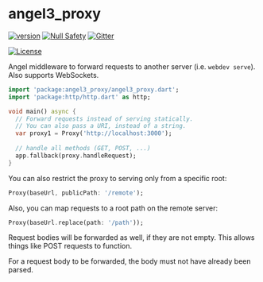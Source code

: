 # angel3_proxy
[![version](https://img.shields.io/badge/pub-v4.0.0-brightgreen)](https://pub.dartlang.org/packages/angel3_proxy)
[![Null Safety](https://img.shields.io/badge/null-safety-brightgreen)](https://dart.dev/null-safety)
[![Gitter](https://img.shields.io/gitter/room/angel_dart/discussion)](https://gitter.im/angel_dart/discussion)

[![License](https://img.shields.io/github/license/dukefirehawk/angel)](https://github.com/dukefirehawk/angel/tree/angel3/packages/proxy/LICENSE)

Angel middleware to forward requests to another server (i.e. `webdev serve`).
Also supports WebSockets.

```dart
import 'package:angel3_proxy/angel3_proxy.dart';
import 'package:http/http.dart' as http;

void main() async {
  // Forward requests instead of serving statically.
  // You can also pass a URI, instead of a string.
  var proxy1 = Proxy('http://localhost:3000');
  
  // handle all methods (GET, POST, ...)
  app.fallback(proxy.handleRequest);
}
```

You can also restrict the proxy to serving only from a specific root:
```dart
Proxy(baseUrl, publicPath: '/remote');
```

Also, you can map requests to a root path on the remote server:
```dart
Proxy(baseUrl.replace(path: '/path'));
```

Request bodies will be forwarded as well, if they are not empty. This allows things like POST requests to function.

For a request body to be forwarded, the body must not have already been parsed.